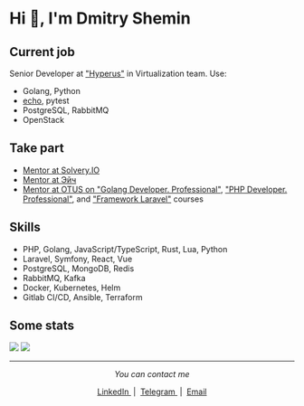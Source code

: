 # Hi 👋, I'm Dmitry Shemin

## Current job

Senior Developer at <a href="https://hyperus.ru/" target="blank">"Hyperus"</a> in Virtualization team.
Use:
- Golang, Python
- <a href="https://echo.labstack.com/">echo</a>, pytest
- PostgreSQL, RabbitMQ
- OpenStack

## Take part

- <a href="https://solvery.io/ru/mentor/dshemin" target="blank">Mentor at Solvery.IO</a>
- <a href="https://h.careers/">Mentor at Эйч</a>
- <a href="https://otus.ru/lessons/golang-professional/" target="blank">Mentor at OTUS on "Golang Developer. Professional"</a>, <a href="https://otus.ru/lessons/razrabotchik-php/">"PHP Developer. Professional"</a>, and <a href="https://otus.ru/lessons/laravel/">"Framework Laravel"</a> courses

## Skills

- PHP, Golang, JavaScript/TypeScript, Rust, Lua, Python
- Laravel, Symfony, React, Vue
- PostgreSQL, MongoDB, Redis
- RabbitMQ, Kafka
- Docker, Kubernetes, Helm
- Gitlab CI/CD, Ansible, Terraform

## Some stats

![](https://github-profile-summary-cards.vercel.app/api/cards/repos-per-language?username=dshemin)
![](https://github-profile-summary-cards.vercel.app/api/cards/most-commit-language?username=dshemin)

<hr />
<p align="center">
  <i>You can contact me</i>
  <p align="center">
    <a href="https://linkedin.com/in/dmitry-shemin-1bb0b0149" target="blank">
      LinkedIn
    </a>
    &nbsp;|&nbsp;
    <a href="https://t.me/dshemin" target="blank">
      Telegram
    </a>
    &nbsp;|&nbsp;
    <a href="mailto:shemindmitry@gmail.com">
      Email
    </a>
  </p>
</p>
